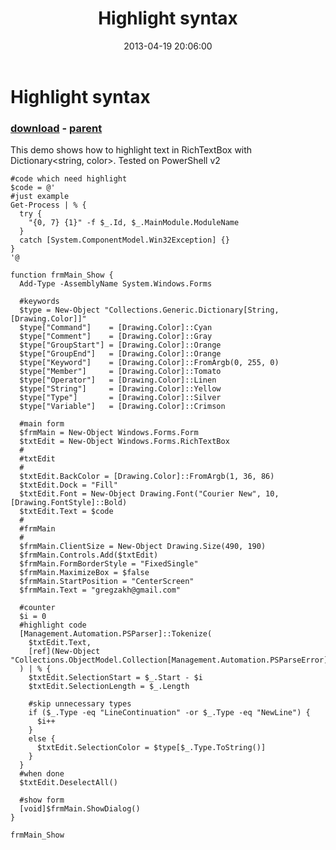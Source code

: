 ﻿---
pid:            4123
poster:         greg zakharov
title:          Highlight syntax
date:           2013-04-19 20:06:00
format:         posh
parent:         4122
parent:         4122

---

# Highlight syntax

### [download](4123.ps1) - [parent](4122.md)

This demo shows how to highlight text in RichTextBox with Dictionary<string, color>. Tested on PowerShell v2

```posh
#code which need highlight
$code = @'
#just example
Get-Process | % {
  try {
    "{0, 7} {1}" -f $_.Id, $_.MainModule.ModuleName
  }
  catch [System.ComponentModel.Win32Exception] {}
}
'@

function frmMain_Show {
  Add-Type -AssemblyName System.Windows.Forms

  #keywords
  $type = New-Object "Collections.Generic.Dictionary[String, [Drawing.Color]]"
  $type["Command"]    = [Drawing.Color]::Cyan
  $type["Comment"]    = [Drawing.Color]::Gray
  $type["GroupStart"] = [Drawing.Color]::Orange
  $type["GroupEnd"]   = [Drawing.Color]::Orange
  $type["Keyword"]    = [Drawing.Color]::FromArgb(0, 255, 0)
  $type["Member"]     = [Drawing.Color]::Tomato
  $type["Operator"]   = [Drawing.Color]::Linen
  $type["String"]     = [Drawing.Color]::Yellow
  $type["Type"]       = [Drawing.Color]::Silver
  $type["Variable"]   = [Drawing.Color]::Crimson

  #main form
  $frmMain = New-Object Windows.Forms.Form
  $txtEdit = New-Object Windows.Forms.RichTextBox
  #
  #txtEdit
  #
  $txtEdit.BackColor = [Drawing.Color]::FromArgb(1, 36, 86)
  $txtEdit.Dock = "Fill"
  $txtEdit.Font = New-Object Drawing.Font("Courier New", 10, [Drawing.FontStyle]::Bold)
  $txtEdit.Text = $code
  #
  #frmMain
  #
  $frmMain.ClientSize = New-Object Drawing.Size(490, 190)
  $frmMain.Controls.Add($txtEdit)
  $frmMain.FormBorderStyle = "FixedSingle"
  $frmMain.MaximizeBox = $false
  $frmMain.StartPosition = "CenterScreen"
  $frmMain.Text = "gregzakh@gmail.com"

  #counter
  $i = 0
  #highlight code
  [Management.Automation.PSParser]::Tokenize(
    $txtEdit.Text,
    [ref](New-Object "Collections.ObjectModel.Collection[Management.Automation.PSParseError]")
  ) | % {
    $txtEdit.SelectionStart = $_.Start - $i
    $txtEdit.SelectionLength = $_.Length

    #skip unnecessary types
    if ($_.Type -eq "LineContinuation" -or $_.Type -eq "NewLine") {
      $i++
    }
    else {
      $txtEdit.SelectionColor = $type[$_.Type.ToString()]
    }
  }
  #when done
  $txtEdit.DeselectAll()

  #show form
  [void]$frmMain.ShowDialog()
}

frmMain_Show
```
